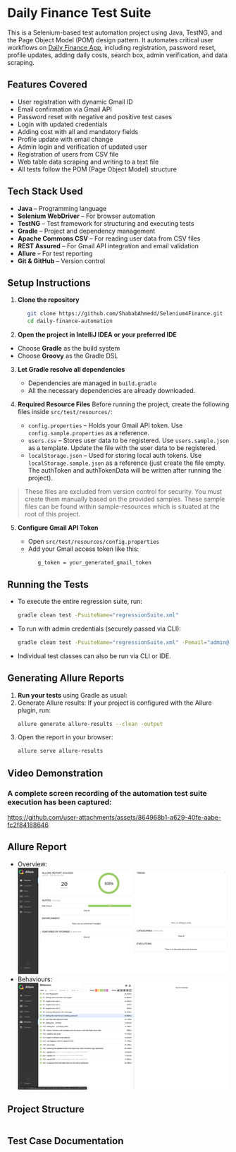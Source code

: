 # Daily Finance Test Suite
This is a Selenium-based test automation project using Java, TestNG, and the Page Object Model (POM) design pattern. It automates critical user workflows on [Daily Finance App](https://dailyfinance.roadtocareer.net/), including registration, password reset, profile updates, adding daily costs, search box, admin verification, and data scraping.


##  Features Covered

-  User registration with dynamic Gmail ID
-  Email confirmation via Gmail API
-  Password reset with negative and positive test cases
-  Login with updated credentials
-  Adding cost with all and mandatory fields
-  Profile update with email change
-  Admin login and verification of updated user
-  Registration of users from CSV file
-  Web table data scraping and writing to a text file
-  All tests follow the POM (Page Object Model) structure


##  Tech Stack Used

- **Java** – Programming language
- **Selenium WebDriver** – For browser automation
- **TestNG** – Test framework for structuring and executing tests
- **Gradle** – Project and dependency management
- **Apache Commons CSV** – For reading user data from CSV files
- **REST Assured** – For Gmail API integration and email validation
- **Allure** – For test reporting
- **Git & GitHub** – Version control


##  Setup Instructions

1. **Clone the repository**

   ```bash
      git clone https://github.com/ShababAhmedd/Selenium4Finance.git
      cd daily-finance-automation
   ```

 2. **Open the project in IntelliJ IDEA or your preferred IDE**

   - Choose **Gradle** as the build system
   - Choose **Groovy** as the Gradle DSL
  
3. **Let Gradle resolve all dependencies**
   - Dependencies are managed in `build.gradle`
   - All the necessary dependencies are already downloaded.
     
4. **Required Resource Files**
   Before running the project, create the following files inside `src/test/resources/`:
   - `config.properties` – Holds your Gmail API token. Use `config.sample.properties` as a reference.
   - `users.csv` – Stores user data to be registered. Use `users.sample.json` as a template. Update the file with the user data to be registered. 
   - `localStorage.json` – Used for storing local auth tokens. Use `localStorage.sample.json` as a reference (just create the file empty. The authToken and authTokenData will be written after running the project).
> These files are excluded from version control for security. You must create them manually based on the provided samples.
> These sample files can be found within sample-resources which is situated at the root of this project.

5. **Configure Gmail API Token**

   - Open `src/test/resources/config.properties`
   - Add your Gmail access token like this:
     ```base
        g_token = your_generated_gmail_token
     ```

##  Running the Tests
- To execute the entire regression suite, run:
   ```bash
   gradle clean test -PsuiteName="regressionSuite.xml"
   ```

- To run with admin credentials (securely passed via CLI):
   ```bash
   gradle clean test -PsuiteName="regressionSuite.xml" -Pemail="admin@test.com" -Ppassword="admin123"
   ```
- Individual test classes can also be run via CLI or IDE.


## Generating Allure Reports

1. **Run your tests** using Gradle as usual:
2. Generate Allure results:
   If your project is configured with the Allure plugin, run:
   ```bash
   allure generate allure-results --clean -output
   ```
3. Open the report in your browser:
   ```bash
   allure serve allure-results
   ```

## Video Demonstration
### A complete screen recording of the automation test suite execution has been captured:
https://github.com/user-attachments/assets/864968b1-a629-40fe-aabe-fc2f84188646

## Allure Report
- Overview:
  ![Allure Report Overview](screenshots/allure_overview.png)
- Behaviours:
  ![Allure Report Behaviours](screenshots/allure_behaviours.png)
  
##  Project Structure
```
```
## Test Case Documentation


